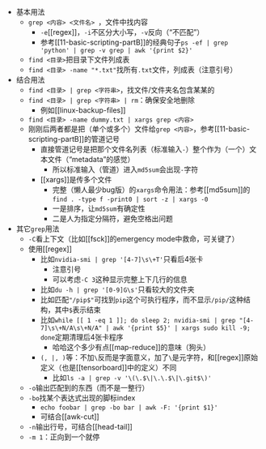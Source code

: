 - 基本用法
  - `grep <内容> <文件名> `，文件中找内容
    - `-e`[[regex]]，`-i`不区分大小写，`-v`反向（“不匹配”）
    - 参考[[11-basic-scripting-partB]]的经典句子`ps -ef | grep 'python' | grep -v grep | awk '{print $2}'`
  - `find <目录>`把目录下文件列成表
  - `find <目录> -name "*.txt"`找所有`.txt`文件，列成表（注意引号）
- 结合用法
  - `find <目录> | grep <字符串>`，找文件/文件夹名包含某某的
  - `find <目录> | grep <字符串> | rm`：确保安全地删除
    - 例如[[linux-backup-files]]
  - `find <目录> -name dummy.txt | xargs grep <内容>`
  - 刚刚后两者都是把（单个或多个）文件给`grep <内容>`，参考[[11-basic-scripting-partB]]的管道记号
    - 直接管道记号是把那个文件名列表（标准输入`-`）整个作为（一个）文本文件（“metadata”的感觉）
      - 所以标准输入（管道）进入`md5sum`会出现`-`字符
    - [[xargs]]是传多个文件
      - 完整（懒人最少bug版）的`xargs`命令用法：参考[[md5sum]]的`find . -type f -print0 | sort -z | xargs -0`
      - 一是排序，让`md5sum`有确定性
      - 二是人为指定分隔符，避免空格出问题
- 其它`grep`用法
  - `-C`看上下文（比如[[fsck]]的emergency mode中救命，可关键了）
  - 使用[[regex]]
    - 比如`nvidia-smi | grep '[4-7]\s\+T'`只看后4张卡
      - 注意引号
      - 可以考虑`-C 3`这种显示完整上下几行的信息
    - 比如`du -h | grep '[0-9]G\s'`只看较大的文件夹
    - 比如匹配`"/pip$"`可找到`pip`这个可执行程序，而不显示`/pip/`这种结构，其中`$`表示结束
    - 比如`while [[ 1 -eq 1 ]]; do sleep 2; nvidia-smi | grep "[4-7]\s\+N/A\s\+N/A" | awk '{print $5}' | xargs sudo kill -9; done`定期清理后4张卡程序
      - 哈哈这个多少有点[[map-reduce]]的意味（狗头）
    - `(, |, )`等：不加`\`反而是字面意义，加了`\`是元字符，和[[regex]]原始定义（也是[[tensorboard]]中的定义）不同
      - 比如`ls -a | grep -v '\(\.$\|\.\.$\|\.git$\)'`
  - `-o`输出匹配到的东西（而不是一整行）
  - `-bo`找某个表达式出现的脚标index
    - `echo foobar | grep -bo bar | awk -F: '{print $1}'`
    - 可结合[[awk-cut]]
  - `-n`输出行号，可结合[[head-tail]]
  - `-m 1`：正向到一个就停